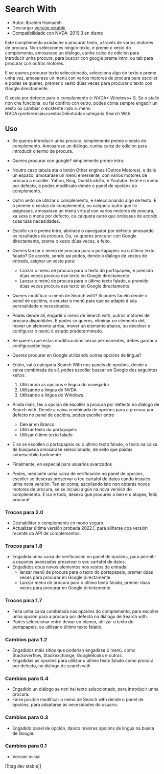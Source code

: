 # Search With #

* Autor: Ibrahim Hamadeh
* Descargar [versión estable][1]
* Compatibilidade con NVDA: 2019.3 en diante

Este complemento axúdache a procurar texto, a través de varios motores de
procura. Non selecciones ningún texto, e preme o xesto do complemento,
amosarase un diálogo, cunha caixa de edición para introducir unha procura,
para buscar con google preme intro, ou tab para procurar con outros motores.

E se queres procurar texto seleccionado, selecciona algo de texto e preme
unha vez, amosarase un menú con varios motores de procura para escoller. e
podes se queres, premer o xesto dúas veces para procurar o texto con Google
directamente.

O xesto por defecto para o complemento é: NVDA+ Windows+ S. Se o atallo non che funciona, ou fai conflito con outro, podes coma sempre engadir un xesto ou cambiar o existente indo a: menú NVDA>preferencias>xestosDeEntrada>categoría Search With.

## Uso

* Se queres introducir unha procura, simplemente preme o xesto do
  complemento. Amosarase un diálogo, cunha caixa de edición para introducir
  o termo de procura.
* Queres procurar con google? simplemente preme intro.
* Noutro caso tabula ata o botón Other engines (Outros Motores), e dalle un
  espazo, amosarase un menú emerxente, con varios motores de procura a
  escoller. Yahoo, Bing, DuckDuckGo, e Youtube. Éste é o menú por defecto, e
  podes modificalo dende o panel de opcións do complemento.
* Outro xeito de utilizar o complemento, é seleccionando algo de texto. E ó
  premer o xestos do complemento, ou calquera outro que lle asignases,
  amosarase un menú virtual con varios motores de procura, xa sexa o menú
  por defecto, ou calquera outro que ordeases de acordo coas túas
  necesidades.
* Escolle un e preme intro, abrirase o navegador por defecto amosando os
  resultados da procura. Ou, se queres procurar con Google directamente,
  preme o xesto dúas veces, e feito.
* Queres lanzar o menú de procura para o portapapeis ou o último texto
  falado? De acordo, sendo así podes, dende o diálogo de xestos de entrada,
  asignar un xesto para:
    * Lanzar o menú de procura para o texto do portapapeis, e premido dúas
      veces procura ese texto en Google directamente.
    * Lanzar o menú de procura para o último texto falado, e premido dúas
      veces procura ese texto en Google directamente.
* Queres modificar o menú de Search with? Si podes facelo dende o panel de
  opcións, e axustar o menú para que se adapte á súa persoalidade e
  necesidades.
* Podes dende alí, engadir ó menú de Search with, outros motores de procura
  dispoñibles. E podes se queres, eliminar un elemento del, mover un
  elemento arriba, mover un elemento abaixo, ou devolver e configurar o menú
  ó estado predeterminado.
* Se queres que estas modificacións sexan permanentes, debes gardar a
  configuración logo.
* Queres procurar en Google utilizando outras opcións de lingua?
* Entón, vai á categoría Search With nos paneis de opcións, dende a caixa
  combinada de alí, podes escoller buscar en Google dos seguintes xeitos:

    1. Utilizando as opcións e lingua do navegador.
    2. Utilizando a lingua do NVDA.
    3. Utilizando a lingua do Windows.

* Aínda máis, tes a opción de escoller a procura por defecto no diálogo de
  Search with. Dende a caixa combinada de opcións para a procura por defecto
  no panel de opcións, podes escoller entre

    * Deixar en Branco
    * Utilizar texto do portapapeis
    * Utilizar último texto falado

* E se se escollen o portapapeis ou o último texto falado, o texto na caixa
  de búsqueda amosarase seleccionado, de xeito que poidas sobrescribilo
  facilmente.
* Finalmente, en especial para usuarios avanzados
* Podes, mediante unha caixa de verificación no panel de opcións, escoller
  se desexas preservar o teu cartafol de datos cando instales unha nova
  versión. Ten en conta, escollendo isto non obterás novos motores de
  procura, se se incluíu algún na nova versión do complemento.
E iso é todo, desexo que procures o ben e o atopes, feliz procura!

### Trocos para 2.0 ###

* Deshabilitar o complemento en modo seguro.
* Actualizar última versión probada 2022.1, para aliñarse coa versión
  recente da API de complementos.

### Trocos para 1.8 ###

* Engadida unha caixa de verificación no panel de opcións, para permitir a
  usuarios avanzados preservar o seu cartafol de datos.
* Engadidos dous novos elementos nos xestos de entrada:
    * lanzar menú de procura para o texto do portapapeis, premer dúas veces
      para procurar en Google directamente.
    * Lanzar menú de procura para o último texto falado, premer dúas veces
      para procurar en Google directamente.

### Trocos para 1.7

* Feita unha caixa combinada nas opcións do complemento, para escoller unha
  opción para a procura por defecto no diálogo de Search with.
* Podes seleccionar entre deixar en blanco, utilizar o texto do portapapeis,
  ou utilizar o último texto falado.

### Cambios para 1.2

* Engadidos máis sitios que poderían engadirse ó menú, como Stackoverflow,
  Stackexchange, GoogleBooks e outros.
* Engadidas as opcións para utilizar o último texto falado como procura por
  defecto, no diálogo de search with.

### Cambios para 0.4

* Engadido un diálogo se non hai texto seleccionado, para introducir unha
  procura.
* Faise posible modificar o menú de Search with dende o panel de opcións,
  para adaptarse ás necesidades do usuario.

### Cambios para 0.3

* Engadido panel de opción, dando maiores opcións de lingua na busca de
  Google.

### Cambios para 0.1

* Versión inicial

[[!tag dev stable]]

[1]: https://addons.nvda-project.org/files/get.php?file=searchwith
